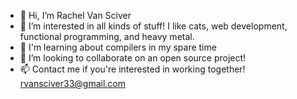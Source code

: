 - 👋 Hi, I’m Rachel Van Sciver
- 👀 I’m interested in all kinds of stuff! I like cats, web development, functional programming, and heavy metal.
- 🌱 I'm learning about compilers in my spare time
- 💞️ I’m looking to collaborate on an open source project!
- 📫 Contact me if you're interested in working together! rvansciver33@gmail.com

<!---
rachelvansciver/rachelvansciver is a ✨ special ✨ repository because its `README.md` (this file) appears on your GitHub profile.
You can click the Preview link to take a look at your changes.
--->
